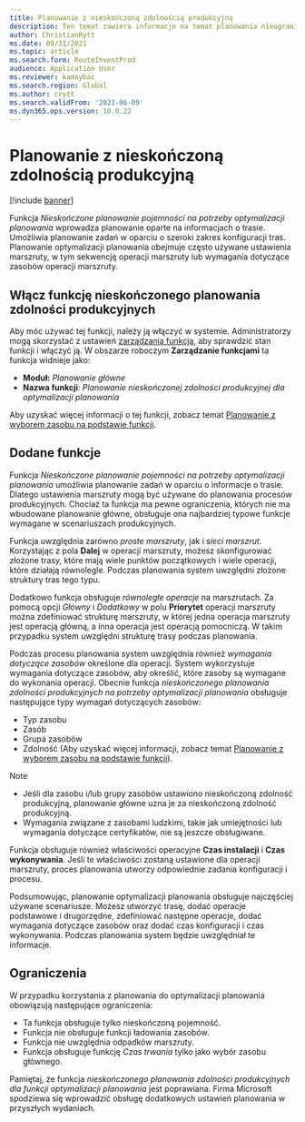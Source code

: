 ```yaml
---
title: Planowanie z nieskończoną zdolnością produkcyjną
description: Ten temat zawiera informacje na temat planowania nieograniczonej wydajności na potrzeby optymalizacji planowania. Opisano w nim także bieżące ograniczenia funkcji.
author: ChristianRytt
ms.date: 09/21/2021
ms.topic: article
ms.search.form: RouteInventProd
audience: Application User
ms.reviewer: kamaybac
ms.search.region: Global
ms.author: crytt
ms.search.validFrom: '2021-06-09'
ms.dyn365.ops.version: 10.0.22
---
```


# <a name="scheduling-with-infinite-capacity"></a>Planowanie z nieskończoną zdolnością produkcyjną

[!include [banner](../../includes/banner.md)]

Funkcja *Nieskończone planowanie pojemności na potrzeby optymalizacji planowania* wprowadza planowanie oparte na informacjach o trasie. Umożliwia planowanie zadań w oparciu o szeroki zakres konfiguracji tras. Planowanie optymalizacji planowania obejmuje często używane ustawienia marszruty, w tym sekwencję operacji marszruty lub wymagania dotyczące zasobów operacji marszruty.

## <a name="turn-on-the-infinite-capacity-scheduling-feature"></a>Włącz funkcję nieskończonego planowania zdolności produkcyjnych

Aby móc używać tej funkcji, należy ją włączyć w systemie. Administratorzy mogą skorzystać z ustawień [zarządzania funkcją](../../../fin-ops-core/fin-ops/get-started/feature-management/feature-management-overview.md), aby sprawdzić stan funkcji i włączyć ją. W obszarze roboczym **Zarządzanie funkcjami** ta funkcja widnieje jako:

- **Moduł:** *Planowanie główne*
- **Nazwa funkcji**: *Planowanie nieskończonej zdolności produkcyjnej dla optymalizacji planowania*

Aby uzyskać więcej informacji o tej funkcji, zobacz temat [Planowanie z wyborem zasobu na podstawie funkcji](capability-based-scheduling.md).

## <a name="added-functionality"></a>Dodane funkcje

Funkcja *Nieskończone planowanie pojemności na potrzeby optymalizacji planowania* umożliwia planowanie zadań w oparciu o informacje o trasie. Dlatego ustawienia marszruty mogą być używane do planowania procesów produkcyjnych. Chociaż ta funkcja ma pewne ograniczenia, których nie ma wbudowane planowanie główne, obsługuje ona najbardziej typowe funkcje wymagane w scenariuszach produkcyjnych.

Funkcja uwzględnia zarówno *proste marszruty*, jak i *sieci marszrut*. Korzystając z pola **Dalej** w operacji marszruty, możesz skonfigurować złożone trasy, które mają wiele punktów początkowych i wiele operacji, które działają równolegle. Podczas planowania system uwzględni złożone struktury tras tego typu.

Dodatkowo funkcja obsługuje *równoległe operacje* na marszrutach. Za pomocą opcji *Główny* i *Dodatkowy* w polu **Priorytet** operacji marszruty można zdefiniować strukturę marszruty, w której jedna operacja marszruty jest operacją główną, a inna operacja jest operacją pomocniczą. W takim przypadku system uwzględni strukturę trasy podczas planowania.

Podczas procesu planowania system uwzględnia również *wymagania dotyczące zasobów* określone dla operacji. System wykorzystuje wymagania dotyczące zasobów, aby określić, które zasoby są wymagane do wykonania operacji. Obecnie funkcja *nieskończonego planowania zdolności produkcyjnych na potrzeby optymalizacji planowania* obsługuje następujące typy wymagań dotyczących zasobów:

- Typ zasobu
- Zasób
- Grupa zasobów
- Zdolność (Aby uzyskać więcej informacji, zobacz temat [Planowanie z wyborem zasobu na podstawie funkcji](capability-based-scheduling.md)).

> [!NOTE]
>
> - Jeśli dla zasobu i/lub grupy zasobów ustawiono nieskończoną zdolność produkcyjną, planowanie główne uzna je za nieskończoną zdolność produkcyjną.
> - Wymagania związane z zasobami ludzkimi, takie jak umiejętności lub wymagania dotyczące certyfikatów, nie są jeszcze obsługiwane.

Funkcja obsługuje również właściwości operacyjne **Czas instalacji** i **Czas wykonywania**. Jeśli te właściwości zostaną ustawione dla operacji marszruty, proces planowania utworzy odpowiednie zadania konfiguracji i procesu.

Podsumowując, planowanie optymalizacji planowania obsługuje najczęściej używane scenariusze. Możesz utworzyć trasę, dodać operacje podstawowe i drugorzędne, zdefiniować następne operacje, dodać wymagania dotyczące zasobów oraz dodać czas konfiguracji i czas wykonywania. Podczas planowania system będzie uwzględniał te informacje.

## <a name="limitations"></a>Ograniczenia

W przypadku korzystania z planowania do optymalizacji planowania obowiązują następujące ograniczenia:

- Ta funkcja obsługuje tylko nieskończoną pojemność.
- Funkcja nie obsługuje funkcji ładowania zasobów.
- Funkcja nie uwzględnia odpadków marszruty.
- Funkcja obsługuje funkcję *Czas trwania* tylko jako wybór zasobu głównego.

Pamiętaj, że funkcja *nieskończonego planowania zdolności produkcyjnych dla funkcji optymalizacji planowania* jest poprawiana. Firma Microsoft spodziewa się wprowadzić obsługę dodatkowych ustawień planowania w przyszłych wydaniach.
